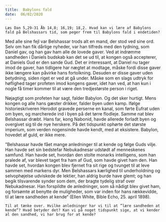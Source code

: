 ```yaml
---
title:  Babylons fald
date:  06/02/2020
---
```


`Læs Dan 5,29-31 Åb 14,8; 16,19; 18,2. Hvad kan vi lære af Babylons fald på Belshassars tid, som peger frem til Babylons fald i endetiden?`

Med alle sine fejl var Belshassar trods alt en mand, der stod ved sine ord. Selv om han fik dårlige nyheder, var han tilfreds med den tydning, som Daniel gav, og han gav ham alle de lovede gaver. Ved at indrømme sandheden i Daniels budskab kan det se ud til, at kongen også accepterer, at Daniels Gud er den sande Gud. Det er interessant, at Daniel nu tager imod de gaver, han tidligere har nægtet at modtage, måske fordi disse gaver ikke længere kan påvirke hans fortolkning. Desuden er disse gaver uden betydning, siden riget er ved at gå under. Måske som en slags udtryk for høflighed tager profeten imod kongens gaver, idet han ved, at han kun i nogle få timer kommer til at være den tredjestørste person i riget.

Nøjagtigt som profeten har sagt, falder Babylon. Og det sker hurtigt. Mens kongen og alle hans gæster drikker, falder byen uden kamp. Ifølge historieskriveren Herodot gravede perserne en kanal, som førte Eufrat uden om byen, og marcherede ind i byen på det tørre flodleje. Samme nat blev Belshassar dræbt. Hans far, kong Nabonid, havde allerede forladt byen og overgivet sig til de nye herskere. På det tidspunkt ophørte det største imperium, som verden nogensinde havde kendt, med at eksistere. Babylon, hovedet af guld, er ikke mere.

”Belshassar havde fået mange anledninger til at kende og følge Guds vilje. Han havde set sin bedstefar Nebukadnesar udstødt af menneskenes samfund. Han havde set, hvordan den stolte monarks intelligens, som han pralede af, var blevet taget fra ham af Gud, som havde givet ham den. Han havde set, hvordan kongen blev fjernet fra sit rige og tvunget til at leve sammen med markens dyr. Men Belshassars kærlighed til underholdning og selvophøjelse udviskede de lektier, han aldrig burde have glemt; og han begik tilsvarende synder som dem, der bragte tydelig straf over Nebukadnesar. Han forspildte de anledninger, som så nådigt blev givet ham, og forsømte at benytte de muligheder, som var inden for hans rækkevidde, til at lære sandheden at kende“ (Ellen White, Bible Echo, 25. april 1898).

`Til at tænke over. Hvilke anledninger har vi til at ”lære sandheden at kende“? Hvad betyder det? Kan vi på noget tidspunkt sige, at vi kender al den sandhed, vi har brug for at kende?`